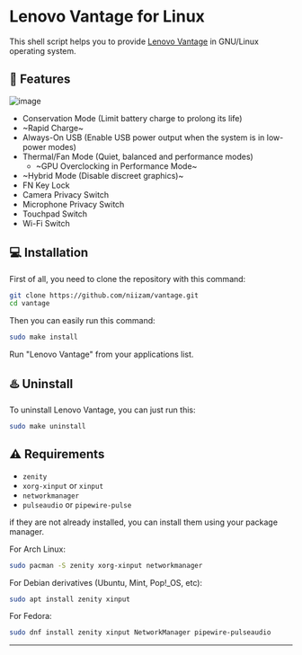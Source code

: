# Lenovo Vantage for Linux
This shell script helps you to provide [Lenovo Vantage](https://www.lenovo.com/us/en/software/vantage) in GNU/Linux operating system.

## :rocket: Features
![image](https://github.com/niizam/vantage/assets/45286708/df7bf5a2-ce30-4e71-8608-5a8ac270ad72)
* Conservation Mode (Limit battery charge to prolong its life)
* ~Rapid Charge~
* Always-On USB (Enable USB power output when the system is in low-power modes)
* Thermal/Fan Mode (Quiet, balanced and performance modes)
  * ~GPU Overclocking in Performance Mode~
* ~Hybrid Mode (Disable discreet graphics)~
* FN Key Lock
* Camera Privacy Switch
* Microphone Privacy Switch
* Touchpad Switch
* Wi-Fi Switch

## :computer: Installation

First of all, you need to clone the repository with this command:
```bash
git clone https://github.com/niizam/vantage.git
cd vantage
```
Then you can easily run this command:

```bash
sudo make install
```
Run "Lenovo Vantage" from your applications list.

## :hotsprings: Uninstall
To uninstall Lenovo Vantage, you can just run this:

```bash
sudo make uninstall
```

## :warning: Requirements
* `zenity`
* `xorg-xinput` or `xinput`
* `networkmanager`
* `pulseaudio` or `pipewire-pulse`


if they are not already installed, you can install them using your package manager.

For Arch Linux:
```bash
sudo pacman -S zenity xorg-xinput networkmanager
``` 
For Debian derivatives (Ubuntu, Mint, Pop!_OS, etc):
```bash
sudo apt install zenity xinput
```
For Fedora:
```bash
sudo dnf install zenity xinput NetworkManager pipewire-pulseaudio
```
---
